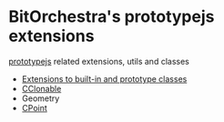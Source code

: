 # BitOrchestra's prototypejs extensions

[prototypejs](http://prototypejs.org) related extensions, utils and classes

* [Extensions to built-in and prototype classes](BO.prototype.extensions.md)
* [CClonable](clonable/CClonable.md)
* Geometry
 * [CPoint](geometry/CPoint.md)